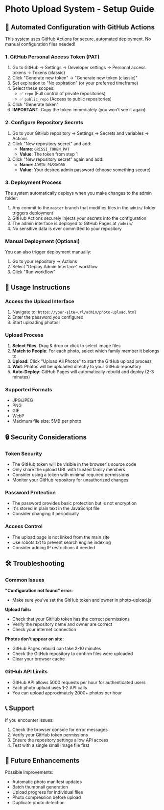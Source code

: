# Photo Upload System - Setup Guide

## 🔧 Automated Configuration with GitHub Actions

This system uses GitHub Actions for secure, automated deployment. No manual configuration files needed!

### 1. GitHub Personal Access Token (PAT)

1. Go to GitHub → Settings → Developer settings → Personal access tokens → Tokens (classic)
2. Click "Generate new token" → "Generate new token (classic)"
3. Set expiration to "No expiration" (or your preferred timeframe)
4. Select these scopes:
   - ✅ `repo` (Full control of private repositories)
   - ✅ `public_repo` (Access to public repositories)
5. Click "Generate token"
6. **IMPORTANT**: Copy the token immediately (you won't see it again)

### 2. Configure Repository Secrets

1. Go to your GitHub repository → Settings → Secrets and variables → Actions
2. Click "New repository secret" and add:
   - **Name**: `GRISSI_TOKEN_PAT`
   - **Value**: The token from step 1
3. Click "New repository secret" again and add:
   - **Name**: `ADMIN_PASSWORD`
   - **Value**: Your desired admin password (choose something secure)

### 3. Deployment Process

The system automatically deploys when you make changes to the admin folder:

1. Any commit to the `master` branch that modifies files in the `admin/` folder triggers deployment
2. GitHub Actions securely injects your secrets into the configuration
3. The admin interface is deployed to GitHub Pages at `/admin/`
4. No sensitive data is ever committed to your repository

### Manual Deployment (Optional)

You can also trigger deployment manually:
1. Go to your repository → Actions
2. Select "Deploy Admin Interface" workflow
3. Click "Run workflow"

## 🚀 Usage Instructions

### Access the Upload Interface
1. Navigate to: `https://your-site-url/admin/photo-upload.html`
2. Enter the password you configured
3. Start uploading photos!

### Upload Process
1. **Select Files**: Drag & drop or click to select image files
2. **Match to People**: For each photo, select which family member it belongs to
3. **Upload**: Click "Upload All Photos" to start the GitHub upload process
4. **Wait**: Photos will be uploaded directly to your GitHub repository
5. **Auto-Deploy**: GitHub Pages will automatically rebuild and deploy (2-3 minutes)

### Supported Formats
- JPG/JPEG
- PNG  
- GIF
- WebP
- Maximum file size: 5MB per photo

## 🔒 Security Considerations

### Token Security
- The GitHub token will be visible in the browser's source code
- Only share the upload URL with trusted family members
- Consider using a token with minimal required permissions
- Monitor your GitHub repository for unauthorized changes

### Password Protection
- The password provides basic protection but is not encryption
- It's stored in plain text in the JavaScript file
- Consider changing it periodically

### Access Control
- The upload page is not linked from the main site
- Use robots.txt to prevent search engine indexing
- Consider adding IP restrictions if needed

## 🛠️ Troubleshooting

### Common Issues

**"Configuration not found" error:**
- Make sure you've set the GitHub token and owner in photo-upload.js

**Upload fails:**
- Check that your GitHub token has the correct permissions
- Verify the repository name and owner are correct
- Check your internet connection

**Photos don't appear on site:**
- GitHub Pages rebuild can take 2-10 minutes
- Check the GitHub repository to confirm files were uploaded
- Clear your browser cache

### GitHub API Limits
- GitHub API allows 5000 requests per hour for authenticated users
- Each photo upload uses 1-2 API calls
- You can upload approximately 2000+ photos per hour

## 📞 Support

If you encounter issues:
1. Check the browser console for error messages
2. Verify your GitHub token permissions
3. Ensure the repository settings allow API access
4. Test with a single small image file first

## 🔄 Future Enhancements

Possible improvements:
- Automatic photo manifest updates
- Batch thumbnail generation
- Upload progress for individual files
- Photo compression before upload
- Duplicate photo detection